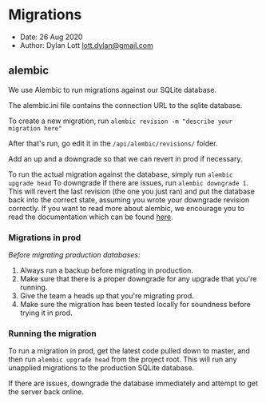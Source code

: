 # Migrations

- Date: 26 Aug 2020
- Author: Dylan Lott <lott.dylan@gmail.com>

## alembic

We use Alembic to run migrations against our SQLite database.

The alembic.ini file contains the connection URL to the sqlite database.

To create a new migration, run `alembic revision -m "describe your migration here"`

After that's run, go edit it in the `/api/alembic/revisions/` folder.

Add an up and a downgrade so that we can revert in prod if necessary.

To run the actual migration against the database, simply run `alembic upgrade head`
To downgrade if there are issues, run `alembic downgrade 1`. This will revert the last revision (the one you just ran) and put the database back into the correct state, assuming you wrote your downgrade revision correctly.
If you want to read more about alembic, we encourage you to read the documentation which can be found [here](https://alembic.sqlalchemy.org).

### Migrations in prod

_*Before migrating production databases:*_

1. Always run a backup before migrating in production.
2. Make sure that there is a proper downgrade for any upgrade that you're running.
3. Give the team a heads up that you're migrating prod.
4. Make sure the migration has been tested locally for soundness before trying it in prod.

### Running the migration

To run a migration in prod, get the latest code pulled down to master, and then run `alembic upgrade head` from the project root. This will run any unapplied migrations to the production SQLite database.

If there are issues, downgrade the database immediately and attempt to get the server back online.
